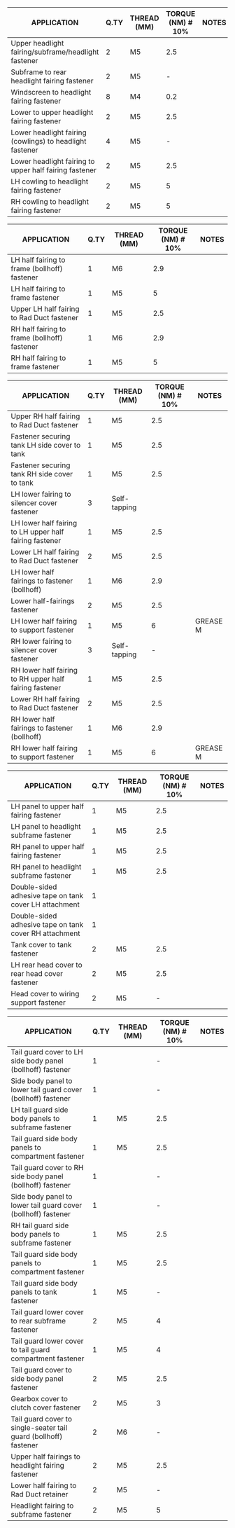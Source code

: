 |APPLICATION                                                                 |Q.TY|THREAD (MM) |TORQUE (NM) # 10%                                    |NOTES                             |
|----------------------------------------------------------------------------|----|------------|-----------------------------------------------------|----------------------------------|
|Upper headlight fairing/subframe/headlight fastener                         |2   |M5          |2.5                                                  |                                  |
|Subframe to rear headlight fairing fastener                                 |2   |M5          |-                                                    |                                  |
|Windscreen to headlight fairing fastener                                    |8   |M4          |0.2                                                  |                                  |
|Lower to upper headlight fairing fastener                                   |2   |M5          |2.5                                                  |                                  |
|Lower headlight fairing (cowlings) to headlight fastener                    |4   |M5          |-                                                    |                                  |
|Lower headlight fairing to upper half fairing fastener                      |2   |M5          |2.5                                                  |                                  |
|LH cowling to headlight fairing fastener                                    |2   |M5          |5                                                    |                                  |
|RH cowling to headlight fairing fastener                                    |2   |M5          |5                                                    |                                  |

|APPLICATION                                                                 |Q.TY|THREAD (MM) |TORQUE (NM) # 10%                                    |NOTES                             |
|----------------------------------------------------------------------------|----|------------|-----------------------------------------------------|----------------------------------|
|LH half fairing to frame (bollhoff) fastener                                |1   |M6          |2.9                                                  |                                  |
|LH half fairing to frame fastener                                           |1   |M5          |5                                                    |                                  |
|Upper LH half fairing to Rad Duct fastener                                  |1   |M5          |2.5                                                  |                                  |
|RH half fairing to frame (bollhoff) fastener                                |1   |M6          |2.9                                                  |                                  |
|RH half fairing to frame fastener                                           |1   |M5          |5                                                    |                                  |

|APPLICATION                                                                 |Q.TY|THREAD (MM) |TORQUE (NM) # 10%                                    |NOTES                             |
|----------------------------------------------------------------------------|----|------------|-----------------------------------------------------|----------------------------------|
|Upper RH half fairing to Rad Duct fastener                                  |1   |M5          |2.5                                                  |                                  |
|Fastener securing tank LH side cover to tank                                |1   |M5          |2.5                                                  |                                  |
|Fastener securing tank RH side cover to tank                                |1   |M5          |2.5                                                  |                                  |
|LH lower fairing to silencer cover fastener                                 |3   |Self-tapping|                                                     |                                  |
|LH lower half fairing to LH upper half fairing fastener                     |1   |M5          |2.5                                                  |                                  |
|Lower LH half fairing to Rad Duct fastener                                  |2   |M5          |2.5                                                  |                                  |
|LH lower half fairings to fastener (bollhoff)                               |1   |M6          |2.9                                                  |                                  |
|Lower half-fairings fastener                                                |2   |M5          |2.5                                                  |                                  |
|LH lower half fairing to support fastener                                   |1   |M5          |6                                                    |GREASE M                          |
|RH lower fairing to silencer cover fastener                                 |3   |Self-tapping|-                                                    |                                  |
|RH lower half fairing to RH upper half fairing fastener                     |1   |M5          |2.5                                                  |                                  |
|Lower RH half fairing to Rad Duct fastener                                  |2   |M5          |2.5                                                  |                                  |
|RH lower half fairings to fastener (bollhoff)                               |1   |M6          |2.9                                                  |                                  |
|RH lower half fairing to support fastener                                   |1   |M5          |6                                                    |GREASE M                          |

|APPLICATION                                                                 |Q.TY|THREAD (MM) |TORQUE (NM) # 10%                                    |NOTES                             |
|----------------------------------------------------------------------------|----|------------|-----------------------------------------------------|----------------------------------|
|LH panel to upper half fairing fastener                                     |1   |M5          |2.5                                                  |                                  |
|LH panel to headlight subframe fastener                                     |1   |M5          |2.5                                                  |                                  |
|RH panel to upper half fairing fastener                                     |1   |M5          |2.5                                                  |                                  |
|RH panel to headlight subframe fastener                                     |1   |M5          |2.5                                                  |                                  |
|Double-sided adhesive tape on tank cover LH attachment                      |1   |            |                                                     |                                  |
|Double-sided adhesive tape on tank cover RH attachment                      |1   |            |                                                     |                                  |
|Tank cover to tank fastener                                                 |2   |M5          |2.5                                                  |                                  |
|LH rear head cover to rear head cover fastener                              |2   |M5          |2.5                                                  |                                  |
|Head cover to wiring support fastener                                       |2   |M5          |-                                                    |                                  |

|APPLICATION                                                                 |Q.TY|THREAD (MM) |TORQUE (NM) # 10%                                    |NOTES                             |
|----------------------------------------------------------------------------|----|------------|-----------------------------------------------------|----------------------------------|
|Tail guard cover to LH side body panel (bollhoff) fastener                  |1   |            |-                                                    |                                  |
|Side body panel to lower tail guard cover (bollhoff) fastener               |1   |            |-                                                    |                                  |
|LH tail guard side body panels to subframe fastener                         |1   |M5          |2.5                                                  |                                  |
|Tail guard side body panels to compartment fastener                         |1   |M5          |2.5                                                  |                                  |
|Tail guard cover to RH side body panel (bollhoff) fastener                  |1   |            |-                                                    |                                  |
|Side body panel to lower tail guard cover (bollhoff) fastener               |1   |            |-                                                    |                                  |
|RH tail guard side body panels to subframe fastener                         |1   |M5          |2.5                                                  |                                  |
|Tail guard side body panels to compartment fastener                         |1   |M5          |2.5                                                  |                                  |
|Tail guard side body panels to tank fastener                                |1   |M5          |-                                                    |                                  |
|Tail guard lower cover to rear subframe fastener                            |2   |M5          |4                                                    |                                  |
|Tail guard lower cover to tail guard compartment fastener                   |1   |M5          |4                                                    |                                  |
|Tail guard cover to side body panel fastener                                |2   |M5          |2.5                                                  |                                  |
|Gearbox cover to clutch cover fastener                                      |2   |M5          |3                                                    |                                  |
|Tail guard cover to single-seater tail guard (bollhoff) fastener            |2   |M6          |-                                                    |                                  |
|Upper half fairings to headlight fairing fastener                           |2   |M5          |2.5                                                  |                                  |
|Lower half fairing to Rad Duct retainer                                     |2   |M5          |-                                                    |                                  |
|Headlight fairing to subframe fastener                                      |2   |M5          |5                                                    |                                  |

